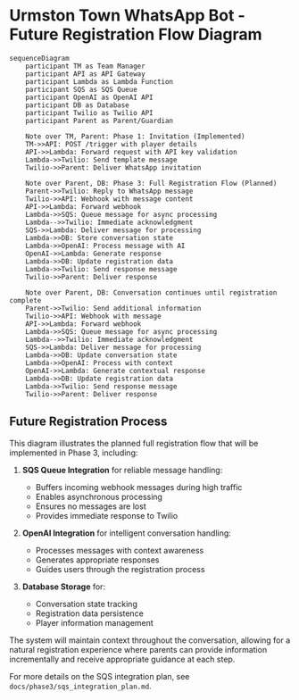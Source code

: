 # Urmston Town WhatsApp Bot - Future Registration Flow Diagram

```mermaid
sequenceDiagram
    participant TM as Team Manager
    participant API as API Gateway
    participant Lambda as Lambda Function
    participant SQS as SQS Queue
    participant OpenAI as OpenAI API
    participant DB as Database
    participant Twilio as Twilio API
    participant Parent as Parent/Guardian
    
    Note over TM, Parent: Phase 1: Invitation (Implemented)
    TM->>API: POST /trigger with player details
    API->>Lambda: Forward request with API key validation
    Lambda->>Twilio: Send template message
    Twilio->>Parent: Deliver WhatsApp invitation
    
    Note over Parent, DB: Phase 3: Full Registration Flow (Planned)
    Parent->>Twilio: Reply to WhatsApp message
    Twilio->>API: Webhook with message content
    API->>Lambda: Forward webhook
    Lambda->>SQS: Queue message for async processing
    Lambda-->>Twilio: Immediate acknowledgment
    SQS->>Lambda: Deliver message for processing
    Lambda->>DB: Store conversation state
    Lambda->>OpenAI: Process message with AI
    OpenAI->>Lambda: Generate response
    Lambda->>DB: Update registration data
    Lambda->>Twilio: Send response message
    Twilio->>Parent: Deliver response
    
    Note over Parent, DB: Conversation continues until registration complete
    Parent->>Twilio: Send additional information
    Twilio->>API: Webhook with message
    API->>Lambda: Forward webhook
    Lambda->>SQS: Queue message for async processing
    Lambda-->>Twilio: Immediate acknowledgment
    SQS->>Lambda: Deliver message for processing
    Lambda->>DB: Update conversation state
    Lambda->>OpenAI: Process with context
    OpenAI->>Lambda: Generate contextual response
    Lambda->>DB: Update registration data
    Lambda->>Twilio: Send response message
    Twilio->>Parent: Deliver response
```

## Future Registration Process

This diagram illustrates the planned full registration flow that will be implemented in Phase 3, including:

1. **SQS Queue Integration** for reliable message handling:
   - Buffers incoming webhook messages during high traffic
   - Enables asynchronous processing
   - Ensures no messages are lost
   - Provides immediate response to Twilio

2. **OpenAI Integration** for intelligent conversation handling:
   - Processes messages with context awareness
   - Generates appropriate responses
   - Guides users through the registration process

3. **Database Storage** for:
   - Conversation state tracking
   - Registration data persistence
   - Player information management

The system will maintain context throughout the conversation, allowing for a natural registration experience where parents can provide information incrementally and receive appropriate guidance at each step.

For more details on the SQS integration plan, see `docs/phase3/sqs_integration_plan.md`.
